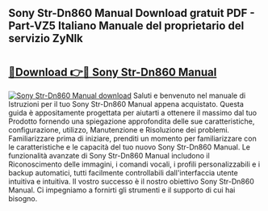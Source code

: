 ## Sony Str-Dn860 Manual Download gratuit PDF - Part-VZ5 Italiano Manuale del proprietario del servizio ZyNlk

# <h2><a href="http://dfbmbgu.blite.top/?on=Sony+Str-Dn860+Manual">🔗Download 👉🔴 Sony Str-Dn860 Manual</a></h2>

[![Sony Str-Dn860 Manual download](https://i.imgur.com/lujVjoI.png)](http://dfbmbgu.blite.top/?on=Sony+Str-Dn860+Manual)
Saluti e benvenuto nel manuale di Istruzioni per il tuo Sony Str-Dn860 Manual appena acquistato. Questa guida è appositamente progettata per aiutarti a ottenere il massimo dal tuo Prodotto fornendo una spiegazione approfondita delle sue caratteristiche, configurazione, utilizzo, Manutenzione e Risoluzione dei problemi. Familiarizzare prima di iniziare, prenditi un momento per familiarizzare con le caratteristiche e le capacità del tuo nuovo Sony Str-Dn860 Manual. Le funzionalità avanzate di Sony Str-Dn860 Manual includono il Riconoscimento delle immagini, i comandi vocali, i profili personalizzabili e i backup automatici, tutti facilmente controllabili dall'interfaccia utente intuitiva e intuitiva. Il vostro successo è il nostro obiettivo Sony Str-Dn860 Manual. Ci impegniamo a fornirti gli strumenti e il supporto di cui hai bisogno.

